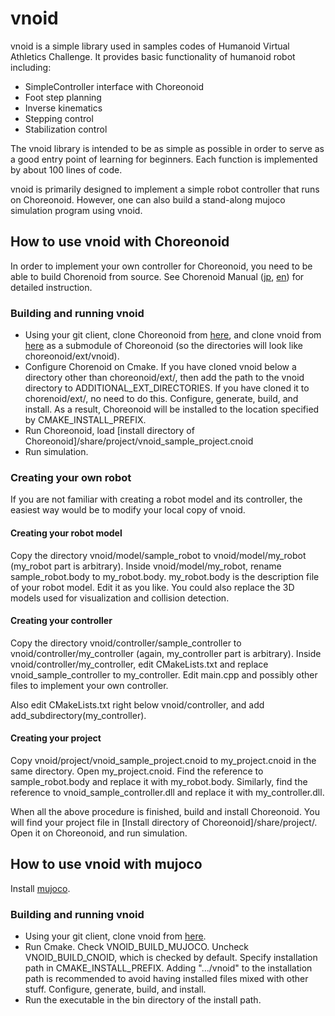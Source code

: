 # vnoid
vnoid is a simple library used in samples codes of Humanoid Virtual Athletics Challenge.
It provides basic functionality of humanoid robot including:
- SimpleController interface with Choreonoid
- Foot step planning
- Inverse kinematics
- Stepping control
- Stabilization control

The vnoid library is intended to be as simple as possible in order to serve as a good entry point of learning for beginners.
Each function is implemented by about 100 lines of code.

vnoid is primarily designed to implement a simple robot controller that runs on Choreonoid.
However, one can also build a stand-along mujoco simulation program using vnoid.

## How to use vnoid with Choreonoid

In order to implement your own controller for Choreonoid, you need to be able to build Chorenoid from source.
See Chorenoid Manual ([jp](https://choreonoid.org/ja/documents/latest/index.html), [en](https://choreonoid.org/en/documents/latest/index.html)) for detailed instruction.

### Building and running vnoid

- Using your git client, clone Choreonoid from [here](https://github.com/choreonoid/choreonoid), and clone vnoid from [here](https://github.com/ytazz/vnoid)
  as a submodule of Choreonoid (so the directories will look like choreonoid/ext/vnoid).
- Configure Chorenoid on Cmake. 
  If you have cloned vnoid below a directory other than choreonoid/ext/, then
  add the path to the vnoid directory to ADDITIONAL_EXT_DIRECTORIES. 
  If you have cloned it to chorenoid/ext/, no need to do this.
  Configure, generate, build, and install.
  As a result, Choreonoid will be installed to the location specified by CMAKE_INSTALL_PREFIX.
- Run Choreonoid, load [install directory of Choreonoid]/share/project/vnoid_sample_project.cnoid
- Run simulation.

### Creating your own robot

If you are not familiar with creating a robot model and its controller, the easiest way would be
 to modify your local copy of vnoid.

#### Creating your robot model

Copy the directory vnoid/model/sample_robot to vnoid/model/my_robot (my_robot part is arbitrary).
Inside vnoid/model/my_robot, rename sample_robot.body to my_robot.body.
my_robot.body is the description file of your robot model.
Edit it as you like.
You could also replace the 3D models used for visualization and collision detection.

#### Creating your controller

Copy the directory vnoid/controller/sample_controller to vnoid/controller/my_controller (again, my_controller part is arbitrary).
Inside vnoid/controller/my_controller, edit CMakeLists.txt and replace vnoid_sample_controller to my_controller.
Edit main.cpp and possibly other files to implement your own controller.

Also edit CMakeLists.txt right below vnoid/controller, and add add_subdirectory(my_controller).

#### Creating your project

Copy vnoid/project/vnoid_sample_project.cnoid to my_project.cnoid in the same directory.
Open my_project.cnoid.
Find the reference to sample_robot.body and replace it with my_robot.body.
Similarly, find the reference to vnoid_sample_controller.dll and replace it with my_controller.dll.

When all the above procedure is finished, build and install Choreonoid.
You will find your project file in [Install directory of Choreonoid]/share/project/.
Open it on Choreonoid, and run simulation.

## How to use vnoid with mujoco

Install [mujoco](https://github.com/google-deepmind/mujoco).

### Building and running vnoid

- Using your git client, clone vnoid from [here](https://github.com/ytazz/vnoid).
- Run Cmake. 
  Check VNOID_BUILD_MUJOCO. Uncheck VNOID_BUILD_CNOID, which is checked by default.
  Specify installation path in CMAKE_INSTALL_PREFIX.
  Adding ".../vnoid" to the installation path is recommended to avoid having installed files mixed with other stuff.
  Configure, generate, build, and install.
- Run the executable in the bin directory of the install path.
